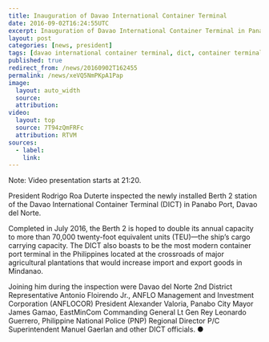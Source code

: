 ```yaml
---
title: Inauguration of Davao International Container Terminal
date: 2016-09-02T16:24:55UTC
excerpt: Inauguration of Davao International Container Terminal in Panabo City, Davao del Norte on 2 September 2016 which is considered to be the most modern container port terminal in the country.
layout: post
categories: [news, president]
tags: [davao international container terminal, dict, container terminal, anflo, anflo management and investment corporation, anflocor, panabo city, davao del norte]
published: true
redirect_from: /news/20160902T162455
permalink: /news/xeVQ5NmPKpA1Pap
image:
  layout: auto_width
  source: 
  attribution: 
video:
  layout: top
  source: 7T94zQmFRFc
  attribution: RTVM
sources:
  - label:
    link:
---
```


Note: Video presentation starts at 21:20.

President Rodrigo Roa Duterte inspected the newly installed Berth 2 station of the Davao International Container Terminal (DICT) in Panabo Port, Davao del Norte.

Completed in July 2016, the Berth 2 is hoped to double its annual capacity to more than 70,000 twenty-foot equivalent units (TEU)—the ship’s cargo carrying capacity. The DICT also boasts to be the most modern container port terminal in the Philippines located at the crossroads of major agricultural plantations that would increase import and export goods in Mindanao.

Joining him during the inspection were Davao del Norte 2nd District Representative Antonio Floirendo Jr., ANFLO Management and Investment Corporation (ANFLOCOR) President Alexander Valoria, Panabo City Mayor James Gamao, EastMinCom Commanding General Lt Gen Rey Leonardo Guerrero, Philippine National Police (PNP) Regional Director P/C Superintendent Manuel Gaerlan and other DICT officials.
&#x25cf;


